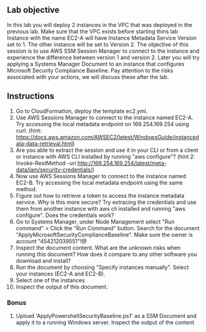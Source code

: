 ## Lab objective
In this lab you will deploy 2 instances in the VPC that was deployed in the previous lab. Make sure that the VPC exists before starting thins lab
Instance with the name EC2-A will have Instance Metadata Service Version set to 1. The other instance will be set to Version 2. The objective of this session is to use AWS SSM Session Manager to connect to the instance and experience the difference between version 1 and version 2.
Later you will try applying a Systems Manager Document to an instance that configures Microsoft Security Compliance Baseline. Pay attention to the risks associated with your actions, we will discuss these after the lab.

## Instructions
1. Go to CloudFormation, deploy the template ec2.yml.
2. Use AWS Sessions Manager to connect to the instance named EC2-A. Try accessing the local metadata endpoint on 169.254.169.254 using curl. (hint: https://docs.aws.amazon.com/AWSEC2/latest/WindowsGuide/instancedata-data-retrieval.html)
3. Are you able to extract the session and use it in your CLI or from a client or instance with AWS CLI installed by running "aws configure"? (hint 2: Invoke-RestMethod -uri http://169.254.169.254/latest/meta-data/iam/security-credentials/)
4. Now use AWS Sessions Manager to connect to the instance named EC2-B. Try accessing the local metadata endpoint using the same method.
5. Figure out how to retrieve a token to access the instance metadata service. Why is this more secure? Try extracing the credentials and use them from another instance with aws cli installed and running "aws configure". Does the credentials work?
6. Go to Systems Manager, under Node Management select "Run command" > Click the "Run Command" button. Search for the document "ApplyMicrosoftSecurityComplianceBaseline". Make sure the owner is account "454212039551"!@
7. Inspect the document content. What are the unknown risks when running this document? How does it compare to any other software you download and install?
8. Run the document by choosing "Specify instances manually". Select your instances (EC2-A and EC2-B). 
9. Select one of the instances
10. Inspect the output of this document.

### Bonus
1. Upload 'ApplyPowershellSecurityBaseline.ps1' as a SSM Document and apply it to a running Windows server. Inspect the output of the content